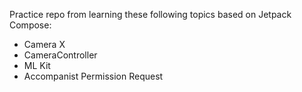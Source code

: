 Practice repo from learning these following topics based on Jetpack Compose:
  - Camera X
  - CameraController
  - ML Kit
  - Accompanist Permission Request
